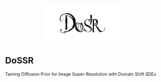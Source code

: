 <div style="text-align:center;">
    <img src="dossr_logo.jpg" style="width:50%; height:auto;">
</div>

# DoSSR
Taming Diffusion Prior for Image Super-Resolution with Domain Shift SDEs
